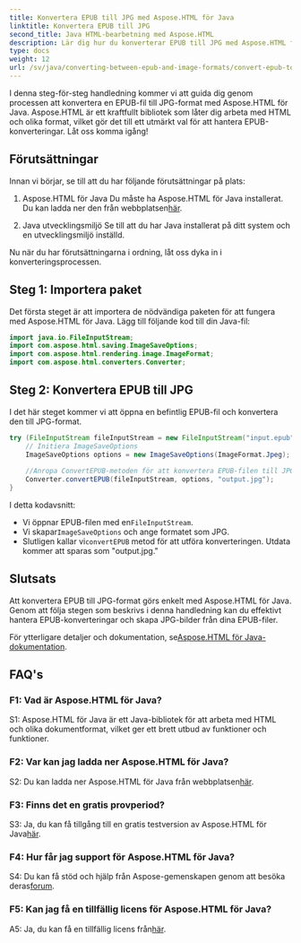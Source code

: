 ```yaml
---
title: Konvertera EPUB till JPG med Aspose.HTML för Java
linktitle: Konvertera EPUB till JPG
second_title: Java HTML-bearbetning med Aspose.HTML
description: Lär dig hur du konverterar EPUB till JPG med Aspose.HTML för Java. Följ vår steg-för-steg-guide och utnyttja kraften i Aspose.HTML.
type: docs
weight: 12
url: /sv/java/converting-between-epub-and-image-formats/convert-epub-to-jpg/
---
```

I denna steg-för-steg handledning kommer vi att guida dig genom processen att konvertera en EPUB-fil till JPG-format med Aspose.HTML för Java. Aspose.HTML är ett kraftfullt bibliotek som låter dig arbeta med HTML och olika format, vilket gör det till ett utmärkt val för att hantera EPUB-konverteringar. Låt oss komma igång!

## Förutsättningar

Innan vi börjar, se till att du har följande förutsättningar på plats:

1. Aspose.HTML för Java
 Du måste ha Aspose.HTML för Java installerat. Du kan ladda ner den från webbplatsen[här](https://releases.aspose.com/html/java/).

2. Java utvecklingsmiljö
Se till att du har Java installerat på ditt system och en utvecklingsmiljö inställd.

Nu när du har förutsättningarna i ordning, låt oss dyka in i konverteringsprocessen.

## Steg 1: Importera paket

Det första steget är att importera de nödvändiga paketen för att fungera med Aspose.HTML för Java. Lägg till följande kod till din Java-fil:

```java
import java.io.FileInputStream;
import com.aspose.html.saving.ImageSaveOptions;
import com.aspose.html.rendering.image.ImageFormat;
import com.aspose.html.converters.Converter;
```

## Steg 2: Konvertera EPUB till JPG

I det här steget kommer vi att öppna en befintlig EPUB-fil och konvertera den till JPG-format.

```java
try (FileInputStream fileInputStream = new FileInputStream("input.epub")) {
    // Initiera ImageSaveOptions
    ImageSaveOptions options = new ImageSaveOptions(ImageFormat.Jpeg);
    
    //Anropa ConvertEPUB-metoden för att konvertera EPUB-filen till JPG.
    Converter.convertEPUB(fileInputStream, options, "output.jpg");
}
```

I detta kodavsnitt:

-  Vi öppnar EPUB-filen med en`FileInputStream`.
-  Vi skapar`ImageSaveOptions` och ange formatet som JPG.
-  Slutligen kallar vi`convertEPUB` metod för att utföra konverteringen. Utdata kommer att sparas som "output.jpg."

## Slutsats

Att konvertera EPUB till JPG-format görs enkelt med Aspose.HTML för Java. Genom att följa stegen som beskrivs i denna handledning kan du effektivt hantera EPUB-konverteringar och skapa JPG-bilder från dina EPUB-filer.

 För ytterligare detaljer och dokumentation, se[Aspose.HTML för Java-dokumentation](https://reference.aspose.com/html/java/).

## FAQ's

### F1: Vad är Aspose.HTML för Java?

S1: Aspose.HTML för Java är ett Java-bibliotek för att arbeta med HTML och olika dokumentformat, vilket ger ett brett utbud av funktioner och funktioner.

### F2: Var kan jag ladda ner Aspose.HTML för Java?

 S2: Du kan ladda ner Aspose.HTML för Java från webbplatsen[här](https://releases.aspose.com/html/java/).

### F3: Finns det en gratis provperiod?

 S3: Ja, du kan få tillgång till en gratis testversion av Aspose.HTML för Java[här](https://releases.aspose.com/).

### F4: Hur får jag support för Aspose.HTML för Java?

 S4: Du kan få stöd och hjälp från Aspose-gemenskapen genom att besöka deras[forum](https://forum.aspose.com/).

### F5: Kan jag få en tillfällig licens för Aspose.HTML för Java?

A5: Ja, du kan få en tillfällig licens från[här](https://purchase.aspose.com/temporary-license/).
